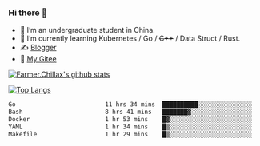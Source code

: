 ### Hi there 👋

- 🔭 I’m an undergraduate student in China.
- 🌱 I’m currently learning Kubernetes / Go / ~~C++~~ / Data Struct / Rust.
- ✍️ [Blogger](https://blog.farmer233.top)
- 🤔 [My Gitee](https://gitee.com/Farmer-chong)


[![Farmer.Chillax's github stats](https://github-readme-stats.vercel.app/api?username=FarmerChillax)](https://github.com/anuraghazra/github-readme-stats)

[![Top Langs](https://github-readme-stats.vercel.app/api/top-langs/?username=FarmerChillax&layout=compact&hide=html,css,javascript)](https://github.com/anuraghazra/github-readme-stats)


<a href="https://wakatime.com/@Farmer"> </a>
          <!--START_SECTION:waka-->

```txt
Go                         11 hrs 34 mins  ██████████░░░░░░░░░░░░░░░   40.03 %
Bash                       8 hrs 41 mins   ███████▓░░░░░░░░░░░░░░░░░   30.07 %
Docker                     1 hr 53 mins    █▓░░░░░░░░░░░░░░░░░░░░░░░   06.55 %
YAML                       1 hr 34 mins    █▒░░░░░░░░░░░░░░░░░░░░░░░   05.45 %
Makefile                   1 hr 29 mins    █▒░░░░░░░░░░░░░░░░░░░░░░░   05.17 %
```

<!--END_SECTION:waka-->



<!--
**Farmer-chong/Farmer-chong** is a ✨ _special_ ✨ repository because its `README.md` (this file) appears on your GitHub profile.

Here are some ideas to get you started:

- 🔭 I’m currently working on ...
- 🌱 I’m currently learning ...
- 👯 I’m looking to collaborate on ...
- 🤔 I’m looking for help with ...
- 💬 Ask me about ...
- 📫 How to reach me: ...
- 😄 Pronouns: ...
- ⚡ Fun fact: ...
-->
